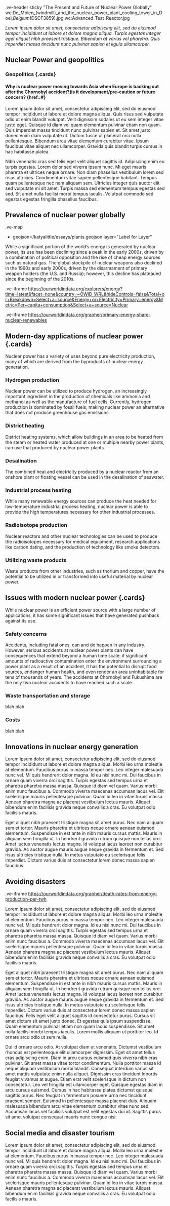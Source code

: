 .ve-header sticky "The Present and Future of Nuclear Power Globally" wc:De_Molen_(windmill)_and_the_nuclear_power_plant_cooling_tower_in_Doel,_Belgium_(DSCF3859).jpg 
wc:Advanced_Test_Reactor.jpg


*Lorem ipsum dolor sit amet, consectetur adipiscing elit, sed do eiusmod tempor incididunt ut labore et dolore magna aliqua. Turpis egestas integer eget aliquet nibh praesent tristique. Bibendum at varius vel pharetra. Quis imperdiet massa tincidunt nunc pulvinar sapien et ligula ullamcorper.*

## Nuclear Power and geopolitics




### Geopolitics {.cards}

#### Why is nuclear power moving towards Asia when Europe is backing out after the Chornobyl accident?(is it development/pre-caution or future concern?  {href=#}



Lorem ipsum dolor sit amet, consectetur adipiscing elit, sed do eiusmod tempor incididunt ut labore et dolore magna aliqua. Quis risus sed vulputate odio ut enim blandit volutpat. Velit dignissim sodales ut eu sem integer vitae justo eget. Quisque id diam vel quam elementum pulvinar etiam non quam. Quis imperdiet massa tincidunt nunc pulvinar sapien et. Sit amet justo donec enim diam vulputate ut. Dictum fusce ut placerat orci nulla pellentesque. Bibendum arcu vitae elementum curabitur vitae. Ipsum faucibus vitae aliquet nec ullamcorper. Gravida quis blandit turpis cursus in hac habitasse platea.

Nibh venenatis cras sed felis eget velit aliquet sagittis id. Adipiscing enim eu turpis egestas. Lorem dolor sed viverra ipsum nunc. Mi eget mauris pharetra et ultrices neque ornare. Non diam phasellus vestibulum lorem sed risus ultricies. Condimentum vitae sapien pellentesque habitant. Tempus quam pellentesque nec nam aliquam sem. Ultricies integer quis auctor elit sed vulputate mi sit amet. Turpis massa sed elementum tempus egestas sed sed. Sit amet nulla facilisi morbi tempus iaculis. Volutpat commodo sed egestas egestas fringilla phasellus faucibus.

## Prevalence of nuclear power globally

.ve-map 
- geojson=/katyalittle/essays/plants.geojson layer="Label for Layer"

While a significant portion of the world’s energy is generated by nuclear power, its use has been declining since a peak in the early 2000s, driven by a combination of political opposition and the rise of cheap energy sources such as natural gas. The global stockpile of nuclear weapons also declined in the 1990s and early 2000s, driven by the disarmament of primary weapon holders (the U.S. and Russia); however, this decline has plateaued since the beginning of the 2010s.

.ve-iframe https://ourworldindata.org/explorers/energy?time=latest&facet=none&country=~OWID_WRL&hideControls=false&Total+or+Breakdown=Select+a+source&Energy+or+Electricity=Primary+energy&Metric=Per+capita+consumption&Select+a+source=Nuclear

.ve-iframe https://ourworldindata.org/grapher/primary-energy-share-nuclear-renewables

## Modern-day applications of nuclear power {.cards}
Nuclear power has a variety of uses beyond pure electricity production, many of which are derived from the byproducts of nuclear energy generation.

### Hydrogen production
Nuclear power can be utilized to produce hydrogen, an increasingly important ingredient in the production of chemicals like ammonia and methanol as well as the manufacture of fuel cells. Currently, hydrogen production is dominated by fossil fuels, making nuclear power an alternative that does not produce greenhouse gas emissions.

### District heating
District heating systems, which allow buildings in an area to be heated from the steam or heated water produced at one or multiple nearby power plants, can use that produced by nuclear power plants.

### Desalination
The combined heat and electricity produced by a nuclear reactor from an onshore plant or floating vessel can be used in the desalination of seawater.

### Industrial process heating
While many renewable energy sources can produce the heat needed for low-temperature industrial process heating, nuclear power is able to provide the high temperatures necessary for other industrial processes.

### Radioisotope production
Nuclear reactors and other nuclear technologies can be used to produce the radioisotopes necessary for medical equipment, research applications like carbon dating, and the production of technology like smoke detectors.

### Utilizing waste products
Waste products from other industries, such as thorium and copper, have the potential to be utilized in or transformed into useful material by nuclear power.

## Issues with modern nuclear power {.cards}
While nuclear power is an efficient power source with a large number of applications, it has some significant issues that have generated pushback against its use.

### Safety concerns
Accidents, including fatal ones, can and do happen in any industry. However, serious accidents at nuclear power plants can have consequences that extend beyond a human time scale: if significant amounts of radioactive contamination enter the environment surrounding a power plant as a result of an accident, it has the potential to disrupt food sources, endanger human health, and even render an area uninhabitable for tens of thousands of years. The accidents at Chornobyl and Fukushima are the only two nuclear accidents to have reached such a scale. 

### Waste transportation and storage
blah blah

### Costs
blah blah

## Innovations in nuclear energy generation

Lorem ipsum dolor sit amet, consectetur adipiscing elit, sed do eiusmod tempor incididunt ut labore et dolore magna aliqua. Morbi leo urna molestie at elementum. Faucibus purus in massa tempor nec. Leo integer malesuada nunc vel. Mi quis hendrerit dolor magna. Id eu nisl nunc mi. Dui faucibus in ornare quam viverra orci sagittis. Turpis egestas sed tempus urna et pharetra pharetra massa massa. Quisque id diam vel quam. Varius morbi enim nunc faucibus a. Commodo viverra maecenas accumsan lacus vel. Elit scelerisque mauris pellentesque pulvinar. Quam id leo in vitae turpis massa. Aenean pharetra magna ac placerat vestibulum lectus mauris. Aliquet bibendum enim facilisis gravida neque convallis a cras. Eu volutpat odio facilisis mauris.

Eget aliquet nibh praesent tristique magna sit amet purus. Nec nam aliquam sem et tortor. Mauris pharetra et ultrices neque ornare aenean euismod elementum. Suspendisse in est ante in nibh mauris cursus mattis. Mauris in aliquam sem fringilla ut. In hendrerit gravida rutrum quisque non tellus orci. Amet luctus venenatis lectus magna. Id volutpat lacus laoreet non curabitur gravida. Ac auctor augue mauris augue neque gravida in fermentum et. Sed risus ultricies tristique nulla. In metus vulputate eu scelerisque felis imperdiet. Dictum varius duis at consectetur lorem donec massa sapien faucibus. 

## Avoiding disasters

.ve-iframe https://ourworldindata.org/grapher/death-rates-from-energy-production-per-twh

Lorem ipsum dolor sit amet, consectetur adipiscing elit, sed do eiusmod tempor incididunt ut labore et dolore magna aliqua. Morbi leo urna molestie at elementum. Faucibus purus in massa tempor nec. Leo integer malesuada nunc vel. Mi quis hendrerit dolor magna. Id eu nisl nunc mi. Dui faucibus in ornare quam viverra orci sagittis. Turpis egestas sed tempus urna et pharetra pharetra massa massa. Quisque id diam vel quam. Varius morbi enim nunc faucibus a. Commodo viverra maecenas accumsan lacus vel. Elit scelerisque mauris pellentesque pulvinar. Quam id leo in vitae turpis massa. Aenean pharetra magna ac placerat vestibulum lectus mauris. Aliquet bibendum enim facilisis gravida neque convallis a cras. Eu volutpat odio facilisis mauris.

Eget aliquet nibh praesent tristique magna sit amet purus. Nec nam aliquam sem et tortor. Mauris pharetra et ultrices neque ornare aenean euismod elementum. Suspendisse in est ante in nibh mauris cursus mattis. Mauris in aliquam sem fringilla ut. In hendrerit gravida rutrum quisque non tellus orci. Amet luctus venenatis lectus magna. Id volutpat lacus laoreet non curabitur gravida. Ac auctor augue mauris augue neque gravida in fermentum et. Sed risus ultricies tristique nulla. In metus vulputate eu scelerisque felis imperdiet. Dictum varius duis at consectetur lorem donec massa sapien faucibus. Felis eget velit aliquet sagittis id consectetur purus. Cursus sit amet dictum sit amet justo donec. Et egestas quis ipsum suspendisse. Quam elementum pulvinar etiam non quam lacus suspendisse. Sit amet nulla facilisi morbi tempus iaculis. Lorem mollis aliquam ut porttitor leo. Id ornare arcu odio ut sem nulla.

Dui id ornare arcu odio. At volutpat diam ut venenatis. Dictumst vestibulum rhoncus est pellentesque elit ullamcorper dignissim. Eget sit amet tellus cras adipiscing enim. Diam in arcu cursus euismod quis viverra nibh cras pulvinar. Sit amet massa vitae tortor condimentum. Nulla porttitor massa id neque aliquam vestibulum morbi blandit. Consequat interdum varius sit amet mattis vulputate enim nulla aliquet. Dignissim cras tincidunt lobortis feugiat vivamus at augue. Etiam erat velit scelerisque in dictum non consectetur. Leo vel fringilla est ullamcorper eget. Quisque egestas diam in arcu cursus euismod. Cursus in hac habitasse platea dictumst quisque sagittis purus. Nec feugiat in fermentum posuere urna nec tincidunt praesent semper. Euismod in pellentesque massa placerat duis. Aliquam malesuada bibendum arcu vitae elementum curabitur vitae nunc sed. Accumsan lacus vel facilisis volutpat est velit egestas dui id. Sagittis purus sit amet volutpat consequat mauris nunc congue nisi.

## Social media and disaster tourism

Lorem ipsum dolor sit amet, consectetur adipiscing elit, sed do eiusmod tempor incididunt ut labore et dolore magna aliqua. Morbi leo urna molestie at elementum. Faucibus purus in massa tempor nec. Leo integer malesuada nunc vel. Mi quis hendrerit dolor magna. Id eu nisl nunc mi. Dui faucibus in ornare quam viverra orci sagittis. Turpis egestas sed tempus urna et pharetra pharetra massa massa. Quisque id diam vel quam. Varius morbi enim nunc faucibus a. Commodo viverra maecenas accumsan lacus vel. Elit scelerisque mauris pellentesque pulvinar. Quam id leo in vitae turpis massa. Aenean pharetra magna ac placerat vestibulum lectus mauris. Aliquet bibendum enim facilisis gravida neque convallis a cras. Eu volutpat odio facilisis mauris.
